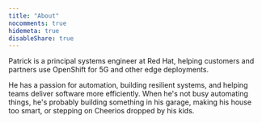 ```yaml
---
title: "About"
nocomments: true
hidemeta: true
disableShare: true
---
```

Patrick is a principal systems engineer at Red Hat, helping customers and partners use OpenShift for 5G and other edge deployments.

He has a passion for automation, building resilient systems, and helping teams deliver software more efficiently. When he's not busy automating things, he's probably building something in his garage, making his house too smart, or stepping on Cheerios dropped by his kids.
